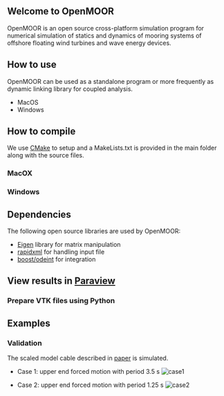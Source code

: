 ## Welcome to OpenMOOR

OpenMOOR is an open source cross-platform simulation program for numerical simulation of statics and dynamics of mooring systems of offshore floating wind turbines and wave energy devices. 

## How to use
OpenMOOR can be used as a standalone program or more frequently as dynamic linking library for coupled analysis. 
- MacOS
- Windows

## How to compile
We use [CMake](https://cmake.org) to setup and a MakeLists.txt is provided in the main folder along with the source files.
### MacOX
### Windows

## Dependencies
The following open source libraries are used by OpenMOOR:
- [Eigen](http://eigen.tuxfamily.org/index.php?title=Main_Page) library for matrix manipulation
- [rapidxml](http://rapidxml.sourceforge.net) for handling input file
- [boost/odeint](http://headmyshoulder.github.io/odeint-v2/) for integration

## View results in [Paraview](https://www.paraview.org)
### Prepare VTK files using Python

## Examples
### Validation
The scaled model cable described in [paper](http://www.mdpi.com/2077-1312/4/1/5) is simulated.
- Case 1: upper end forced motion with period 3.5 s
![case1](https://github.com/chen-lin/OpenMOOR/blob/master/example/validation/Case3-5.gif?raw=true)

- Case 2: upper end forced motion with period 1.25 s
![case2](https://github.com/chen-lin/OpenMOOR/blob/master/example/validation/Case1-25.gif?raw=true)
